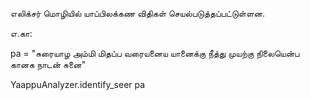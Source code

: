 எலிக்சர் மொழியில் யாப்பிலக்கண விதிகள் செயல்படுத்தப்பட்டுள்ளன.

எ.கா:

pa = "சுரையாழ அம்மி மிதப்ப வரையனைய
யானைக்கு நீத்து முயற்கு நிலையென்ப
கானக நாடன் சுனை"

YaappuAnalyzer.identify_seer pa